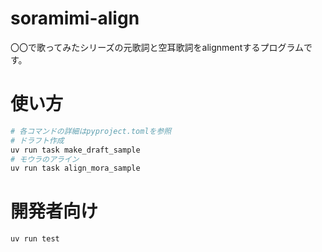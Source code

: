 # soramimi-align
〇〇で歌ってみたシリーズの元歌詞と空耳歌詞をalignmentするプログラムです。
# 使い方

```sh
# 各コマンドの詳細はpyproject.tomlを参照
# ドラフト作成
uv run task make_draft_sample
# モウラのアライン
uv run task align_mora_sample
```

# 開発者向け

```
uv run test
```